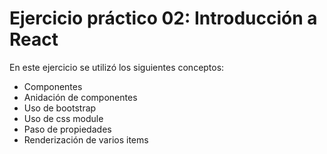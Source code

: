 # Ejercicio práctico 02: Introducción a React

En este ejercicio se utilizó los siguientes conceptos:

- Componentes
- Anidación de componentes
- Uso de bootstrap 
- Uso de css module
- Paso de propiedades
- Renderización de varios items

